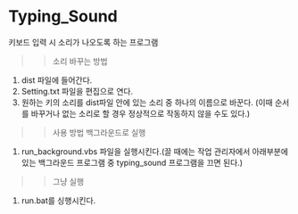 # Typing_Sound
키보드 입력 시 소리가 나오도록 하는 프로그램

>>소리 바꾸는 방법
1. dist 파일에 들어간다.
2. Setting.txt 파일을 편집으로 연다.
3. 원하는 키의 소리를 dist파일 안에 있는 소리 중 하나의 이름으로 바꾼다. (이때 순서를 바꾸거나 없는 소리로 할 경우 정상적으로 작동하지 않을 수도 있다.)

>>사용 방법
>>백그라운드로 실행
1. run_background.vbs 파일을 실행시킨다.(끌 때에는 작업 관리자에서 아래부분에 있는 백그라운드 프로그램 중 typing_sound 프로그램을 끄면 된다.)
>>그냥 실행
1. run.bat를 싱행시킨다.
